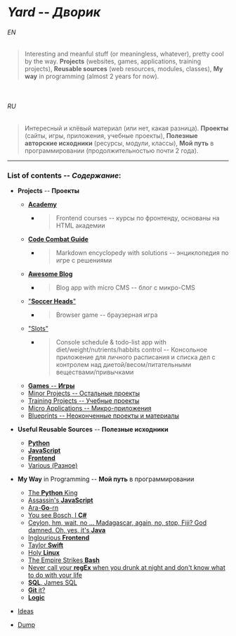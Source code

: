 # *Yard* -- _Дворик_


###### EN

> Interesting and meanful stuff (or meaningless, whatever), pretty cool by the way. **Projects** (websites, games, applications, training projects), **Reusable sources** (web resources, modules, classes), **My way** in programming (almost 2 years for now).


<br>

###### RU

> Интересный и клёвый материал (или нет, какая разница). **Проекты** (сайты, игры, приложения, учебные проекты), **Полезные авторские исходники** (ресурсы, модули, классы), **Мой путь** в программировании (продолжительностью почти 2 года).

___

### List of contents -- _Содержание_:

* __Projects__ -- __Проекты__
    + [__Academy__](https://only-romano.github.io/academy/ "Ongoing, since 2018, November; Vue.js")
        - > Frontend courses  -- курсы по фронтенду, основаны на HTML академии
    + [__Code Combat Guide__](projects/code_combat/ "2019, June - July; Markdown")
        - > Markdown encyclopedy with solutions -- энциклопедия по игре с решениями
    + [__Awesome Blog__](https://this-is-awesome.herokuapp.com/ "2018, April - June; Python Django, PostgreSQL, Frontend")
        - > Blog app with micro CMS -- блог с микро-CMS
    + ["__Soccer Heads__"](https://only-romano.github.io/soccer/ "JavaScript; 2018 Apr")
        - > Browser game -- браузерная игра
    + ["Slots"](projects/slots/ "2019, November; Python")
        - > Console schedule & todo-list app with diet/weight/nutrients/habbits control -- Консольное приложение для личного расписания и списка дел с контролем над диетой/весом/питательными веществами/привычками
    + [__Games__ -- __Игры__](projects/games/ "2017 - 2019")
    + [Minor Projects -- Остальные проекты](projects/minor/ "2017 - 2019")
    + [Training Projects -- Учебные проекты](projects/training/ "2018 - 2019")
    + [Micro Applications -- Микро-приложения](projects/micro/ "2018 - 2019")
    + [Blueprints -- Неоконченные проекты и материалы](projects/blueprints/ "2018 - 2019")

* __Useful Reusable Sources__ -- __Полезные исходники__
    + [__Python__](way/python/useful_py/)
    + [__JavaScript__](way/javascript/useful_js/)
    + [__Frontend__](way/frontend/useful_front/)
    + [Various (Разное)](way/useful/)

* __My Way__ in Programming -- __Мой путь__ в программировании
    + [The __Python__ King](way/python/)
    + [Assassin's __JavaScript__](way/javascript/)
    + [Ara-__Go__-rn](way/go/)
    + [You see Bosch, I __C#__](way/csharp/)
    + [Ceylon, hm, wait, no ... Madagascar, again, no, stop, Fiji? God damned. Oh, yes, it's __Java__](way/java/)
    + [Inglourious __Frontend__](way/frontend/)
    + [Taylor __Swift__](way/swift/)
    + [Holy __Linux__](way/linux/)
    + [The Empire Strikes __Bash__](way/bash/)
    + [Never call your __regEx__ when you drunk at night and don't know what to do with your life](way/regex/)
    + [__SQL__, James SQL](way/sql/)
    + [__Git__ it?](way/git/)
    + [__Logic__](way/logic/)

* [Ideas](way/ideas/)
* [Dump](dumpyard/)

